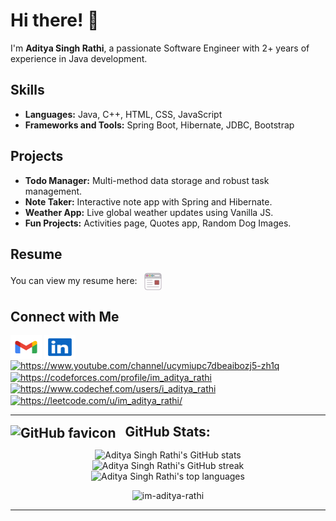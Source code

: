 # Hi there! 👋

I'm **Aditya Singh Rathi**, a passionate Software Engineer with 2+ years of experience in Java development.

## Skills
- **Languages:** Java, C++, HTML, CSS, JavaScript
- **Frameworks and Tools:** Spring Boot, Hibernate, JDBC, Bootstrap

## Projects
- **Todo Manager:** Multi-method data storage and robust task management.
- **Note Taker:** Interactive note app with Spring and Hibernate.
- **Weather App:** Live global weather updates using Vanilla JS.
- **Fun Projects:** Activities page, Quotes app, Random Dog Images.

## Resume
You can view my resume here: &nbsp;
<a href="https://drive.google.com/file/d/108Imd88QmDSmaYfz953GXOHn1rnY5kds/view?usp=sharing" style="text-decoration: none;" target="_blank">
  <img src="https://github.com/im-aditya-rathi/im-aditya-rathi/blob/main/resources/cv-svgrepo-com.svg" alt="LinkedIn" style="vertical-align: middle; width: 28px;" />
</a>

## Connect with Me
<p align="left">
  <a href="mailto:adityasinghrathi315@gmail.com" target="blank"><img align="center" src="https://github.com/im-aditya-rathi/im-aditya-rathi/blob/main/resources/gmail-svgrepo-com.svg" alt="https://www.linkedin.com/in/aditya-singh-rathi/" height="38" width="50" /></a> 
  <a href="https://www.linkedin.com/in/aditya-singh-rathi" target="blank"><img align="center" src="https://github.com/im-aditya-rathi/im-aditya-rathi/blob/main/resources/linkedin-svgrepo-com.svg" alt="https://www.linkedin.com/in/aditya-singh-rathi/" height="38" width="50" /></a>
  <a href="https://www.youtube.com/channel/ucymiupc7dbeaibozj5-zh1q" target="blank"><img align="center" src="https://raw.githubusercontent.com/rahuldkjain/github-profile-readme-generator/master/src/images/icons/Social/youtube.svg" alt="https://www.youtube.com/channel/ucymiupc7dbeaibozj5-zh1q" height="35" width="45" /></a> &nbsp; &nbsp;
  <a href="https://codeforces.com/profile/im_aditya_rathi" target="blank"><img align="center" src="https://raw.githubusercontent.com/rahuldkjain/github-profile-readme-generator/master/src/images/icons/Social/codeforces.svg" alt="https://codeforces.com/profile/im_aditya_rathi" height="35" width="45" /></a> &nbsp;
  <a href="https://www.codechef.com/users/i_aditya_rathi" target="blank"><img align="center" src="https://cdn.jsdelivr.net/npm/simple-icons@3.1.0/icons/codechef.svg" alt="https://www.codechef.com/users/i_aditya_rathi" height="35" width="45" /></a>
  <a href="https://leetcode.com/u/im_aditya_rathi/" target="blank"><img align="center" src="https://raw.githubusercontent.com/rahuldkjain/github-profile-readme-generator/master/src/images/icons/Social/leet-code.svg" alt="https://leetcode.com/u/im_aditya_rathi/" height="35" width="45" /></a>
</p>
</p>

---

<h2 style="display: inline; vertical-align: middle;">
  <img src="https://github.githubassets.com/favicons/favicon.svg" alt="GitHub favicon" style="vertical-align: middle; margin-right: 10px; width: 37px;" />
  GitHub Stats:
</h2>
<p align="center">
  <img src="https://github-readme-stats.vercel.app/api?username=im-aditya-rathi&theme=dark&hide_border=false&include_all_commits=true&count_private=false" alt="Aditya Singh Rathi's GitHub stats" />
  <br/>
  <img src="https://github-readme-streak-stats.herokuapp.com/?user=im-aditya-rathi&theme=dark&hide_border=false" alt="Aditya Singh Rathi's GitHub streak" />
  <br/>
  <img src="https://github-readme-stats.vercel.app/api/top-langs/?username=im-aditya-rathi&theme=dark&hide_border=false&include_all_commits=true&count_private=false&layout=compact" alt="Aditya Singh Rathi's top languages" />
</p>

<p align="center"> <img src="https://komarev.com/ghpvc/?username=im-aditya-rathi&label=Profile%20views&color=0e75b6&style=flat" alt="im-aditya-rathi" /> </p>

---
